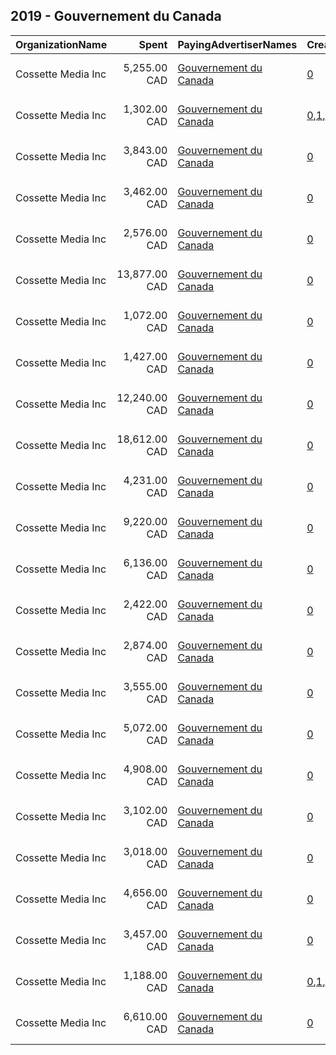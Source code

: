 ## 2019 - Gouvernement du Canada 
|OrganizationName|Spent|PayingAdvertiserNames|CreativeUrls|Impressions|Genders|AgeBrackets|CountryCodes|BillingAddresses|CandidateBallotInformation|
|:---|---:|:---|:---|---:|:---|:---|:---|:---|:---|
|Cossette Media Inc|5,255.00 CAD|[Gouvernement du Canada](2019/Gouvernement_du_Canada.md)|[0](https://www.snap.com/political-ads/asset/33b43b8e667d8a8d65ae872f4dd87f3148a9ee2900412d2493149ef5a6128811?mediaType=mp4)|1,506,773||18-|canada|"P.O. Box. 11613, Succ. Centre-ville,Montreal,H3C5V9,CA"||
|Cossette Media Inc|1,302.00 CAD|[Gouvernement du Canada](2019/Gouvernement_du_Canada.md)|[0](https://www.snap.com/political-ads/asset/51b20f6f73e2f58b403730b995af0e5b8ac6429da48e8e47e2992eb700d96d46?mediaType=mp4),[1](https://www.snap.com/political-ads/asset/9e40b6ea24766072ee5ce5d4bbeeae818f802fbe863c1fd222821a77f6317ceb?mediaType=mp4),[2](https://www.snap.com/political-ads/asset/055a663054062d92fb1c3d5cb028433bc7ecde14472634d483f0d4bfb33cdd0c?mediaType=mp4)|1,550,871||18-34|canada|"P.O. Box. 11613, Succ. Centre-ville,Montreal,H3C5V9,CA"||
|Cossette Media Inc|3,843.00 CAD|[Gouvernement du Canada](2019/Gouvernement_du_Canada.md)|[0](https://www.snap.com/political-ads/asset/a3b34d8a6a07f68be6771dad4d0441892ab1d55e47e5c08297c374231cb749ca?mediaType=mp4)|1,152,308||18-|canada|"P.O. Box. 11613, Succ. Centre-ville,Montreal,H3C5V9,CA"||
|Cossette Media Inc|3,462.00 CAD|[Gouvernement du Canada](2019/Gouvernement_du_Canada.md)|[0](https://www.snap.com/political-ads/asset/70f945da3b87c562a9076463649e8e4f3b43ec8b61ade07269e09af081b86584?mediaType=mp4)|963,689||18-24|canada|"P.O. Box. 11613, Succ. Centre-ville,Montreal,H3C5V9,CA"||
|Cossette Media Inc|2,576.00 CAD|[Gouvernement du Canada](2019/Gouvernement_du_Canada.md)|[0](https://www.snap.com/political-ads/asset/31713ee88a9109f19e5a5bd4871db22dcd912f117ef8582db652c01b1403cc22?mediaType=mp4)|781,792||18-34|canada|"P.O. Box. 11613, Succ. Centre-ville,Montreal,H3C5V9,CA"||
|Cossette Media Inc|13,877.00 CAD|[Gouvernement du Canada](2019/Gouvernement_du_Canada.md)|[0](https://www.snap.com/political-ads/asset/53bc224f862438dff02d63d1c1a99fbd9398d7bdcd12318968c90df54e8bd7b0?mediaType=mp4)|6,343,834||18-|canada|"P.O. Box. 11613, Succ. Centre-ville,Montreal,H3C5V9,CA"||
|Cossette Media Inc|1,072.00 CAD|[Gouvernement du Canada](2019/Gouvernement_du_Canada.md)|[0](https://www.snap.com/political-ads/asset/38d3974b925766f4532f475cff69b24073b657a7cc1812bdccc8dff21c5887cc?mediaType=mp4)|115,636||18-34|canada|"P.O. Box. 11613, Succ. Centre-ville,Montreal,H3C5V9,CA"||
|Cossette Media Inc|1,427.00 CAD|[Gouvernement du Canada](2019/Gouvernement_du_Canada.md)|[0](https://www.snap.com/political-ads/asset/27bb8c5a9dcbec22b6ba03b861b0c5005cb637145795b86e9e331a28e6d16e77?mediaType=mp4)|141,117||18-34|canada|"P.O. Box. 11613, Succ. Centre-ville,Montreal,H3C5V9,CA"||
|Cossette Media Inc|12,240.00 CAD|[Gouvernement du Canada](2019/Gouvernement_du_Canada.md)|[0](https://www.snap.com/political-ads/asset/fc907cfadceedf0af8e2447ef620722d5fa4c97bc1c7bac45ddfb203c41affce?mediaType=mp4)|5,033,533||18-24|canada|"P.O. Box. 11613, Succ. Centre-ville,Montreal,H3C5V9,CA"||
|Cossette Media Inc|18,612.00 CAD|[Gouvernement du Canada](2019/Gouvernement_du_Canada.md)|[0](https://www.snap.com/political-ads/asset/e07463c2c8a4049d007be7035ea2de2441c930955ff1566449a1ce9c016407f9?mediaType=mp4)|8,418,822||18-|canada|"P.O. Box. 11613, Succ. Centre-ville,Montreal,H3C5V9,CA"||
|Cossette Media Inc|4,231.00 CAD|[Gouvernement du Canada](2019/Gouvernement_du_Canada.md)|[0](https://www.snap.com/political-ads/asset/2dbf9b539049f013cbd6deea14b96b29da46038cfa7d371ed034ec5cb0bb1d54?mediaType=mp4)|1,241,829||18-24|canada|"P.O. Box. 11613, Succ. Centre-ville,Montreal,H3C5V9,CA"||
|Cossette Media Inc|9,220.00 CAD|[Gouvernement du Canada](2019/Gouvernement_du_Canada.md)|[0](https://www.snap.com/political-ads/asset/76a45e6ee95339674501ea064d9f0db74bedec384fca1319b82d1da2bd65b559?mediaType=mp4)|4,244,451||18-|canada|"P.O. Box. 11613, Succ. Centre-ville,Montreal,H3C5V9,CA"||
|Cossette Media Inc|6,136.00 CAD|[Gouvernement du Canada](2019/Gouvernement_du_Canada.md)|[0](https://www.snap.com/political-ads/asset/03492cb269daa4f54ea0443f57a24e9c333125f41c2d0cbb35dc3a058ad88c11?mediaType=mp4)|2,663,304||18-24|canada|"P.O. Box. 11613, Succ. Centre-ville,Montreal,H3C5V9,CA"||
|Cossette Media Inc|2,422.00 CAD|[Gouvernement du Canada](2019/Gouvernement_du_Canada.md)|[0](https://www.snap.com/political-ads/asset/4894dcb8e8aa84d66e74b4b10d6a3212763636edf4574aa549f3649db072f680?mediaType=mp4)|812,705||18-34|canada|"P.O. Box. 11613, Succ. Centre-ville,Montreal,H3C5V9,CA"||
|Cossette Media Inc|2,874.00 CAD|[Gouvernement du Canada](2019/Gouvernement_du_Canada.md)|[0](https://www.snap.com/political-ads/asset/34378604e73458fb598fd0f8e8b7ff626a8241ea6b82437b269fdbf9d0a10512?mediaType=mp4)|836,802||18-|canada|"P.O. Box. 11613, Succ. Centre-ville,Montreal,H3C5V9,CA"||
|Cossette Media Inc|3,555.00 CAD|[Gouvernement du Canada](2019/Gouvernement_du_Canada.md)|[0](https://www.snap.com/political-ads/asset/7689d1f807a9afa53926e1e4d246ed7a74cba8090eaa3b2e7c2f6f3bdd7b2213?mediaType=mp4)|824,134||18-24|canada|"P.O. Box. 11613, Succ. Centre-ville,Montreal,H3C5V9,CA"||
|Cossette Media Inc|5,072.00 CAD|[Gouvernement du Canada](2019/Gouvernement_du_Canada.md)|[0](https://www.snap.com/political-ads/asset/2dbf9b539049f013cbd6deea14b96b29da46038cfa7d371ed034ec5cb0bb1d54?mediaType=mp4)|1,719,275||18-24|canada|"P.O. Box. 11613, Succ. Centre-ville,Montreal,H3C5V9,CA"||
|Cossette Media Inc|4,908.00 CAD|[Gouvernement du Canada](2019/Gouvernement_du_Canada.md)|[0](https://www.snap.com/political-ads/asset/4c8830d64d8dadf4d581ff8fdeb0a36bc763c2094d6cabbf94fbfd2b66f959e7?mediaType=mp4)|1,437,903||18-|canada|"P.O. Box. 11613, Succ. Centre-ville,Montreal,H3C5V9,CA"||
|Cossette Media Inc|3,102.00 CAD|[Gouvernement du Canada](2019/Gouvernement_du_Canada.md)|[0](https://www.snap.com/political-ads/asset/7689d1f807a9afa53926e1e4d246ed7a74cba8090eaa3b2e7c2f6f3bdd7b2213?mediaType=mp4)|1,093,129||18-24|canada|"P.O. Box. 11613, Succ. Centre-ville,Montreal,H3C5V9,CA"||
|Cossette Media Inc|3,018.00 CAD|[Gouvernement du Canada](2019/Gouvernement_du_Canada.md)|[0](https://www.snap.com/political-ads/asset/70f945da3b87c562a9076463649e8e4f3b43ec8b61ade07269e09af081b86584?mediaType=mp4)|1,043,654||18-24|canada|"P.O. Box. 11613, Succ. Centre-ville,Montreal,H3C5V9,CA"||
|Cossette Media Inc|4,656.00 CAD|[Gouvernement du Canada](2019/Gouvernement_du_Canada.md)|[0](https://www.snap.com/political-ads/asset/76f828b08db10bfcc4eddfd8ffdc4373e6e2dba20252a3ff0a909f543355a62b?mediaType=mp4)|1,359,885||18-|canada|"P.O. Box. 11613, Succ. Centre-ville,Montreal,H3C5V9,CA"||
|Cossette Media Inc|3,457.00 CAD|[Gouvernement du Canada](2019/Gouvernement_du_Canada.md)|[0](https://www.snap.com/political-ads/asset/6b9a2abc375d3e1640ac78cfff8b920c628f226cae118331f474c879c742b59a?mediaType=mp4)|985,763||18-|canada|"P.O. Box. 11613, Succ. Centre-ville,Montreal,H3C5V9,CA"||
|Cossette Media Inc|1,188.00 CAD|[Gouvernement du Canada](2019/Gouvernement_du_Canada.md)|[0](https://www.snap.com/political-ads/asset/b6c8c94c20c809b06cc34bad66c7875d852746e4fc3a7c18ffe0451932c2e80b?mediaType=mp4),[1](https://www.snap.com/political-ads/asset/ee1eb34919cd13ede948039add6a4bf955f87443218933b1995b4ec3a72d8f24?mediaType=mp4),[2](https://www.snap.com/political-ads/asset/ffad1e274df9ab923d22b752c59eed9fc1fc515aa89e02588d68a63f7c0da4c8?mediaType=mp4)|1,515,399||18-34|canada|"P.O. Box. 11613, Succ. Centre-ville,Montreal,H3C5V9,CA"||
|Cossette Media Inc|6,610.00 CAD|[Gouvernement du Canada](2019/Gouvernement_du_Canada.md)|[0](https://www.snap.com/political-ads/asset/4c53970b31ff0cbeef45fd7b06c8a7d8b48672b6baf4f63ef85d12ae2986e929?mediaType=mp4)|2,857,279||18-24|canada|"P.O. Box. 11613, Succ. Centre-ville,Montreal,H3C5V9,CA"||
